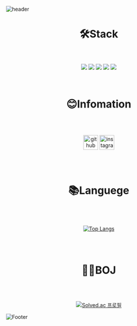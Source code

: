![header](https://capsule-render.vercel.app/api?type=waving&color=black&height=200&section=header&fontSize=20)


<div align=center><h1>🛠️Stack</h1></div>

<div align = center> 
<br />
<br />
  
  <img src="https://img.shields.io/badge/html5-E34F26?style=for-the-badge&logo=html5&logoColor=white">
  <img src="https://img.shields.io/badge/css-1572B6?style=for-the-badge&logo=css3&logoColor=white">
  <img src="https://img.shields.io/badge/javascript-F7DF1E?style=for-the-badge&logo=javascript&logoColor=black">
  <img src="https://img.shields.io/badge/react-61DAFB?style=for-the-badge&logo=react&logoColor=black">

  <img src="https://img.shields.io/badge/figma-F24E1E?style=for-the-badge&logo=figma&logoColor=white">
</div>


<br />
<br />

<div align=center><h1>😊Infomation</h1></div>
<div align = center>
<br />
<br />


  [<img src='https://cdn.jsdelivr.net/npm/simple-icons@3.0.1/icons/github.svg' alt='github' height='40'>](https://github.com/wldnd0311)  [<img src='https://cdn.jsdelivr.net/npm/simple-icons@3.0.1/icons/instagram.svg' alt='instagram'       height='40'>](https://www.instagram.com/woong_____j)  

</div>

<br />
<br />

<div align=center><h1>📚Languege</h1>
<br />
<br />


[![Top Langs](https://github-readme-stats.vercel.app/api/top-langs/?username=wldnd0311)](https://github.com/anuraghazra/github-readme-stats)
</div>

<br />
<br />

<div align = center><h1>🫰🏻BOJ</h1>
<br />
<br />

[![Solved.ac
프로필](http://mazassumnida.wtf/api/v2/generate_badge?boj=백준아이디)](https://solved.ac/백준아이디)


</div>

![Footer](https://capsule-render.vercel.app/api?type=waving&color=black&height=200&section=footer)
